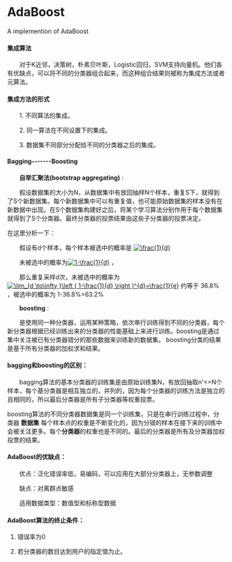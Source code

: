 # AdaBoost
A implemention of AdaBoost
#### 集成算法

 &emsp;&emsp;对于K近邻，决策树，朴素贝叶斯，Logistic回归，SVM支持向量机。他们各有优缺点，可以将不同的分类器组合起来，而这种组合结果则被称为集成方法或者元算法。

#### 集成方法的形式

 &emsp;&emsp;1. 不同算法的集成。

 &emsp;&emsp;2. 同一算法在不同设置下的集成。

 &emsp;&emsp;3. 数据集不同部分分配给不同的分类器之后的集成。

#### Bagging-------Boosting

 &emsp;&emsp;**自举汇聚法(bootstrap aggregating)** :

 &emsp;&emsp;假设数据集的大小为N，从数据集中有放回抽样N个样本，重复S下，就得到了S个新数据集。每个新数据集中可以有重复值，也可能原始数据集的样本没有在新数据中出现。在S个数据集构建好之后，将某个学习算法分别作用于每个数据集就得到了S个分类器。最终分类器的投票结果由这些子分类器的投票决定。

在这里分析一下：

&emsp;&emsp;假设有d个样本，每个样本被选中的概率是 <a href="http://www.codecogs.com/eqnedit.php?latex=\frac{1}{d}" target="_blank"><img src="http://latex.codecogs.com/gif.latex?\frac{1}{d}" title="\frac{1}{d}" /></a>

 &emsp;&emsp;未被选中的概率为<a href="http://www.codecogs.com/eqnedit.php?latex=1-\frac{1}{d}" target="_blank"><img src="http://latex.codecogs.com/gif.latex?1-\frac{1}{d}" title="1-\frac{1}{d}" /></a>  ，

 &emsp;&emsp;那么重复采样d次，未被选中的概率为<a href="http://www.codecogs.com/eqnedit.php?latex=\lim_{d&space;\to\infty&space;}\left&space;(&space;1-\frac{1}{d}&space;\right&space;)^{d}=\frac{1}{e}" target="_blank"><img src="http://latex.codecogs.com/gif.latex?\lim_{d&space;\to\infty&space;}\left&space;(&space;1-\frac{1}{d}&space;\right&space;)^{d}=\frac{1}{e}" title="\lim_{d \to\infty }\left ( 1-\frac{1}{d} \right )^{d}=\frac{1}{e}" /></a>
 约等于 36.8% ，被选中的概率为 1-36.8%=63.2%

 &emsp;&emsp;**boosting** :

 &emsp;&emsp;是使用同一种分类器，运用某种策略，依次串行训练得到不同的分类器，每个新分类器根据已经训练出来的分类器的性能基础上来进行训练。boosting是通过集中关注被已有分类器错分的那些数据来训练新的数据集。 boosting分类的结果是基于所有分类器的加权求和结果。

#### bagging和boosting的区别：

 &emsp;&emsp;bagging算法的基本分类器的训练集是由原始训练集N，有放回抽取n'<=N个样本，每个基分类器是相互独立的，并列的，因为每个分类器的训练方法是独立的且相同的，所以最后分类器是所有子分类器等权重投票。

boosting算法的不同分类器数据集是同一个训练集，只是在串行训练过程中，分类器 **数据集** 每个样本点的权重是不断变化的，因为分错的样本在接下来的训练中会被关注更多。每个**分类器**的权重也是不同的。最后的分类器是所有及分类器加权投票的结果。

#### AdaBoost的优缺点：

 &emsp;&emsp;优点：泛化错误率低，易编码，可以应用在大部分分类器上，无参数调整

 &emsp;&emsp;缺点：对离群点敏感

 &emsp;&emsp;适用数据类型：数值型和标称型数据

#### AdaBoost算法的终止条件：

1. 错误率为0

2. 若分类器的数目达到用户的指定值为止。
